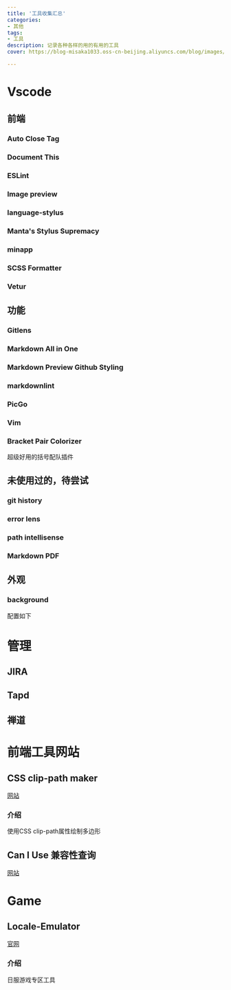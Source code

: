 ```yaml
---
title: '工具收集汇总'
categories:
- 其他
tags: 
- 工具
description: 记录各种各样的用的有用的工具
cover: https://blog-misaka1033.oss-cn-beijing.aliyuncs.com/blog/images/1599308368197.webp

---
```

# Vscode
## 前端
### Auto Close Tag
### Document This
### ESLint
### Image preview
### language-stylus
### Manta's Stylus Supremacy
### minapp
### SCSS Formatter
### Vetur

## 功能
### Gitlens
### Markdown All in One
### Markdown Preview Github Styling
### markdownlint
### PicGo
### Vim
### Bracket Pair Colorizer
超级好用的括号配队插件

## 未使用过的，待尝试
### git history
### error lens
### path intellisense
### Markdown PDF



## 外观
### background
配置如下

# 管理
## JIRA
## Tapd
## 禅道

# 前端工具网站
## CSS clip-path maker
[网站](https://bennettfeely.com/clippy/)
### 介绍
使用CSS clip-path属性绘制多边形

## Can I Use 兼容性查询
[网站](https://caniuse.com/)


# Game
## Locale-Emulator
[官网](https://pooi.moe/Locale-Emulator/) 
### 介绍
日服游戏专区工具
